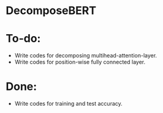 # DecomposeBERT

# To-do: 
- Write codes for decomposing multihead-attention-layer.
- Write codes for position-wise fully connected layer.

# Done:
- Write codes for training and test accuracy.

